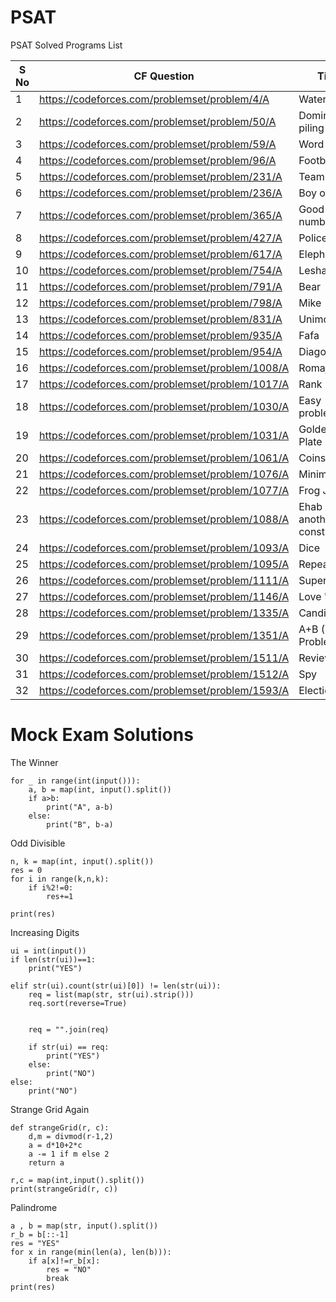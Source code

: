 # PSAT
PSAT Solved Programs List


| S No |	CF Question	| Title | Solution Link |
|---|---|---|---|
|	1	|	https://codeforces.com/problemset/problem/4/A	|	Watermelon	|	[Solution](https://codeforces.com/contest/4/submission/134878204) |
|	2	|	https://codeforces.com/problemset/problem/50/A	|	Domino piling	|	[Solution](https://codeforces.com/contest/50/submission/134969321) |
|	3	|	https://codeforces.com/problemset/problem/59/A	|	Word	|	[Solution](https://codeforces.com/contest/59/submission/143396484) |
|	4	|	https://codeforces.com/problemset/problem/96/A	|	Football	|	[Solution](https://codeforces.com/contest/96/submission/144506243) |
|	5	|	https://codeforces.com/problemset/problem/231/A	|	Team	|	[Solution](https://codeforces.com/contest/231/submission/155910714) |
|	6	|	https://codeforces.com/problemset/problem/236/A	|	Boy or girl	|	[Solution](https://codeforces.com/contest/236/submission/135061159) |
|	7	|	https://codeforces.com/problemset/problem/365/A	|	Good number	|	[Solution](https://codeforces.com/contest/365/submission/146332138) |
|	8	|	https://codeforces.com/problemset/problem/427/A	|	Police	|	[Solution](https://codeforces.com/contest/427/submission/145849371) |
|	9	|	https://codeforces.com/problemset/problem/617/A	|	Elephant	|	[Solution](https://codeforces.com/contest/617/submission/146311799) |
|	10	|	https://codeforces.com/problemset/problem/754/A	|	Lesha	|	[Solution](https://codeforces.com/contest/754/submission/156057477) |
|	11	|	https://codeforces.com/problemset/problem/791/A	|	Bear	|	[Solution](https://codeforces.com/contest/791/submission/136566843) |
|	12	|	https://codeforces.com/problemset/problem/798/A	|	Mike	|	[Solution](https://codeforces.com/contest/798/submission/141391975) |
|	13	|	https://codeforces.com/problemset/problem/831/A	|	Unimodal	|	[Solution](https://codeforces.com/contest/831/submission/144327181) |
|	14	|	https://codeforces.com/problemset/problem/935/A	|	Fafa	|	[Solution](https://codeforces.com/contest/935/submission/137297203) |
|	15	|	https://codeforces.com/problemset/problem/954/A	|	Diagonal	|	[Solution](https://codeforces.com/contest/954/submission/143322874) |
|	16	|	https://codeforces.com/problemset/problem/1008/A	|	Romaji	|	[Solution](https://codeforces.com/contest/1008/submission/136444649) |
|	17	|	https://codeforces.com/problemset/problem/1017/A	|	Rank	|	[Solution](https://codeforces.com/contest/1017/submission/137133442) |
|	18	|	https://codeforces.com/problemset/problem/1030/A	|	Easy problem	|	[Solution](https://codeforces.com/contest/1030/submission/135285337) |
|	19	|	https://codeforces.com/problemset/problem/1031/A	|	Golden Plate	|	[Solution](https://codeforces.com/contest/1031/submission/156063464) |
|	20	|	https://codeforces.com/problemset/problem/1061/A	|	Coins	|	[Solution](https://codeforces.com/contest/1061/submission/144492929) |
|	21	|	https://codeforces.com/problemset/problem/1076/A	|	Minimize	|	[Solution](https://codeforces.com/contest/1076/submission/141458899) |
|	22	|	https://codeforces.com/problemset/problem/1077/A	|	Frog Jump	|	[Solution](https://codeforces.com/contest/1077/submission/134863512) |
|	23	|	https://codeforces.com/problemset/problem/1088/A	|	Ehab & another construction	|	[Solution](https://codeforces.com/contest/1088/submission/146319208) |
|	24	|	https://codeforces.com/problemset/problem/1093/A	|	Dice	|	[Solution](https://codeforces.com/contest/1093/submission/156065509) |
|	25	|	https://codeforces.com/problemset/problem/1095/A	|	Repeat	|	[Solution](https://codeforces.com/contest/1095/submission/142010733) |
|	26	|	https://codeforces.com/problemset/problem/1111/A	|	Superhero	|	[Solution](https://codeforces.com/contest/1111/submission/141450889) |
|	27	|	https://codeforces.com/problemset/problem/1146/A	|	Love 'A'	|	[Solution](https://codeforces.com/contest/1146/submission/143395771) |
|	28	|	https://codeforces.com/problemset/problem/1335/A	|	Candies	|	[Solution](https://codeforces.com/contest/1335/submission/156068335) |
|	29	|	https://codeforces.com/problemset/problem/1351/A	|	A+B (Trial Problem)	|	[Solution](https://codeforces.com/contest/1351/submission/136796200) |
|	30	|	https://codeforces.com/problemset/problem/1511/A	|	Review	|	[Solution](https://codeforces.com/contest/1511/submission/145365929) |
|	31	|	https://codeforces.com/problemset/problem/1512/A	|	Spy	|	[Solution](https://codeforces.com/contest/1512/submission/145366372) |
|	32	|	https://codeforces.com/problemset/problem/1593/A	|	Elections	|	[Solution](https://codeforces.com/contest/1593/submission/137310106) |

# Mock Exam Solutions

The Winner

```
for _ in range(int(input())):
    a, b = map(int, input().split())
    if a>b:
        print("A", a-b)
    else:
        print("B", b-a)
```
Odd Divisible

```
n, k = map(int, input().split())
res = 0
for i in range(k,n,k):
    if i%2!=0:
        res+=1
        
print(res)
```

Increasing Digits 

```
ui = int(input())
if len(str(ui))==1:
    print("YES")

elif str(ui).count(str(ui)[0]) != len(str(ui)):
    req = list(map(str, str(ui).strip()))
    req.sort(reverse=True)


    req = "".join(req)

    if str(ui) == req:
        print("YES")
    else:
        print("NO")
else:
    print("NO")
```

Strange Grid Again

```
def strangeGrid(r, c):
    d,m = divmod(r-1,2)
    a = d*10+2*c
    a -= 1 if m else 2
    return a

r,c = map(int,input().split())
print(strangeGrid(r, c))
```

Palindrome

```
a , b = map(str, input().split())
r_b = b[::-1]
res = "YES"
for x in range(min(len(a), len(b))):
    if a[x]!=r_b[x]:
        res = "NO"
        break
print(res)
```
